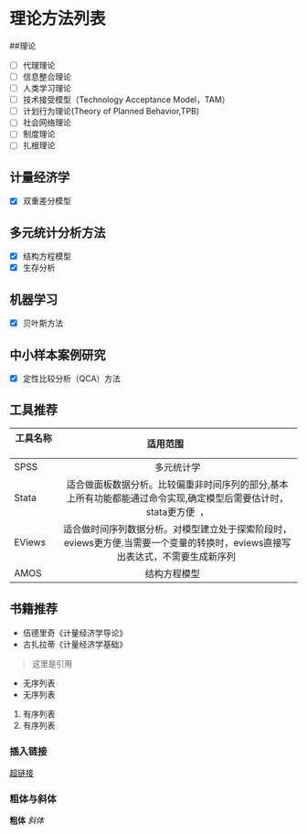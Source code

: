 # 理论方法列表
##理论
- [ ] 代理理论
- [ ] 信息整合理论
- [ ] 人类学习理论
- [ ] 技术接受模型（Technology Acceptance Model，TAM）
- [ ] 计划行为理论(Theory of Planned Behavior,TPB)
- [ ] 社会网络理论
- [ ] 制度理论
- [ ] 扎根理论

## 计量经济学
- [x] 双重差分模型

## 多元统计分析方法
- [x] 结构方程模型
- [x] 生存分析

## 机器学习
- [x] 贝叶斯方法

## 中小样本案例研究
- [x] 定性比较分析（QCA）方法

## 工具推荐
| 工具名称        | 适用范围           | 
| ------------- |:-------------:| 
| SPSS   | 多元统计学 | $1600 |
| Stata  | 适合做面板数据分析。比较偏重非时间序列的部分,基本上所有功能都能通过命令实现,确定模型后需要估计时，stata更方便  ， |  
| EViews | 适合做时间序列数据分析。对模型建立处于探索阶段时，eviews更方便.当需要一个变量的转换时，eviews直接写出表达式，不需要生成新序列   |  
| AMOS | 结构方程模型      |   

## 书籍推荐
* 伍德里奇《计量经济学导论》
* 古扎拉蒂《计量经济学基础》

 > 这里是引用
* 无序列表
* 无序列表
1. 有序列表
2. 有序列表
### 插入链接
[超链接](http://fanyi.baidu.com/)
### 粗体与斜体
**粗体**
*斜体*
